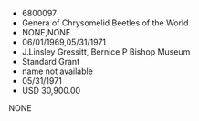 * 6800097
* Genera of Chrysomelid Beetles of the World
* NONE,NONE
* 06/01/1969,05/31/1971
* J.Linsley Gressitt, Bernice P Bishop Museum
* Standard Grant
*   name not available
* 05/31/1971
* USD 30,900.00

NONE